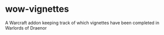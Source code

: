 wow-vignettes
=============

A Warcraft addon keeping track of which vignettes have been completed in Warlords of Draenor
